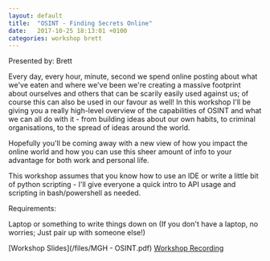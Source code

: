 ```yaml
---
layout: default
title:  "OSINT - Finding Secrets Online"
date:   2017-10-25 18:13:01 +0100
categories: workshop brett
---
```


Presented by: Brett

Every day, every hour, minute, second we spend online posting about what we've eaten and where we've been we're creating a massive footprint about ourselves and others that can be scarily easily used against us; of course this can also be used in our favour as well! In this workshop I'll be giving you a really high-level overview of the capabilities of OSINT and what we can all do with it - from building ideas about our own habits, to criminal organisations, to the spread of ideas around the world.

Hopefully you'll be coming away with a new view of how you impact the online world and how you can use this sheer amount of info to your advantage for both work and personal life.

This workshop assumes that you know how to use an IDE or write a little bit of python scripting - I'll give everyone a quick intro to API usage and scripting in bash/powershell as needed.

Requirements:

Laptop or something to write things down on (If you don't have a laptop, no worries; Just pair up with someone else!)

[Workshop Slides](/files/MGH - OSINT.pdf)
[Workshop Recording](https://www.youtube.com/watch?v=GBBnEXa4AIo)

